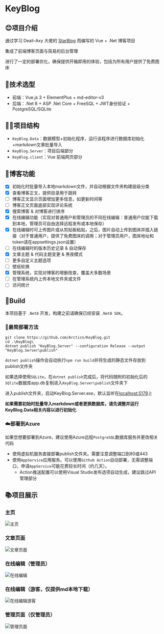 # KeyBlog
## 😊项目介绍
通过学习 Deali-Axy 大佬的 [StarBlog](https://github.com/Deali-Axy/StarBlog) 而编写的 Vue + .Net 博客项目

集成了前端博客页面与简易的后台管理

进行了一定的部署优化，确保提供开箱即用的体验，包括为所有用户提供了免费图床

## 🙂技术选型
- 前端：Vue.js 3 + ElementPlus + md-editor-v3
- 后端：.Net 8 + ASP .Net Core + FreeSQL + JWT身份验证 + PostgreSQL/SQLite

## 😶‍🌫️项目结构
- `KeyBlog.Data`：数据模型+初始化程序，运行该程序进行数据库初始化+markdown文章批量导入
- `KeyBlog.Server`：项目后端部分
- `KeyBlog.client`：Vue 前端网页部分

## 🐳博客功能
- [X] 初始化时批量导入本地markdown文件，并自动根据文件夹构建层级分类
- [x] 查看博客正文，提供目录用于跳转
- [ ] 博客正文显示页面增加更多信息，如更新时间等
- [ ] 博客正文页面底部实现评论系统
- [x] 搜索博客 & 对博客进行排序
- [x] 在线编辑功能（实现对普通用户和管理员的不同在线编辑：普通用户仅能下载到本地，管理员可自由选择远程发布或本地保存）
- [x] 在线编辑时可上传图片或从剪贴板粘贴，之后，图片自动上传到图床并插入链接（对于普通用户，提供了免费图床的调用；对于管理员用户，图床地址和token请在appsettings.json设置）
- [ ] 在线编辑时的版本历史记录 & 自动保存
- [x] 文章主题 & 代码主题变更 & 黑夜模式
- [ ] 更多自定义主题选项
- [ ] 壁纸轮换
- [x] 管理系统，实现对博客的增删改查，覆盖大多数场景
- [ ] 在管理系统内上传本地文件夹或文件
- [ ] 访问统计

## 🥰Build
本项目基于 `.Net8` 开发，构建之前请确保已经安装 `.Net8 SDK`。

### 🐬最简部署方法
```
git clone https://github.com/Arcticn/KeyBlog.git
cd .\KeyBlog\
dotnet publish "KeyBlog.Server" --configuration Release --output "KeyBlog.Server\publish"
```
`dotnet publish`操作会自动执行`npm run build`并将生成的静态文件存放到publish文件夹

如果选择使用`SQLite`，在`dotnet publish`完成后，将代码随附的初始化后的`SQlite`数据库app.db复制进入`KeyBlog.Server\publish`文件夹下

进入publish文件夹，启动KeyBlog.Server.exe，默认监听在[localhost:5179](localhost:5179)上

**如果需要初始时批量导入markdown或者更换数据库，请先调整并运行KeyBlog.Data相关内容以进行初始化**

### ☁️部署到Azure
如果您想要部署到Azure，建议使用Azure远程`PostgreSQL`数据库服务并更改相关代码
- 使用虚拟机服务直接部署publish文件夹。需要注意调整端口到80或443
- 使用`AppService`应用服务。可以使用`Github Action`自动部署，无需调整端口，申请`AppService`可能花费较长时间（约几天）。
  - Action推送配置可以使用Visual Studio发布选项自动生成，建议跳过API管理部分



## 📚项目展示
### 主页
![主页](https://p.inari.site/usr/876/66840404dc567.png)

### 文章页面
![文章页面](https://p.inari.site/usr/876/6684043da589d.png)

### 在线编辑（管理员）
![在线编辑](https://p.inari.site/usr/876/66840443cb8ce.png)

### 在线编辑（游客，仅提供md本地下载）
![在线编辑游客](https://p.inari.site/usr/876/668404493eb87.png)

### 管理页面（仅管理员）
![管理页面](https://p.inari.site/usr/876/66840453e9f9a.png)



